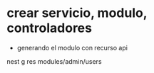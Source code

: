 # crear servicio, modulo, controladores 
- generando el modulo con recurso api

nest g res modules/admin/users